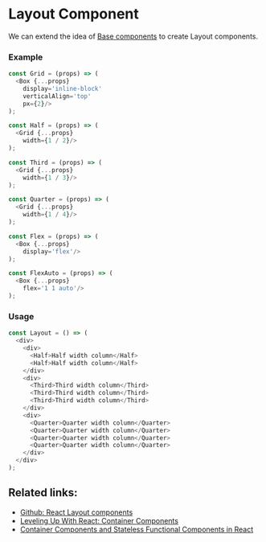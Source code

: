 # Layout Component

We can extend the idea of [Base components](05.base-component.md) to create Layout components.

### Example

```javascript
const Grid = (props) => (
  <Box {...props}
    display='inline-block'
    verticalAlign='top'
    px={2}/>
);

const Half = (props) => (
  <Grid {...props}
    width={1 / 2}/>
);

const Third = (props) => (
  <Grid {...props}
    width={1 / 3}/>
);

const Quarter = (props) => (
  <Grid {...props}
    width={1 / 4}/>
);

const Flex = (props) => (
  <Box {...props}
    display='flex'/>
);

const FlexAuto = (props) => (
  <Box {...props}
    flex='1 1 auto'/>
);
```

### Usage

```javascript
const Layout = () => (
  <div>
    <div>
      <Half>Half width column</Half>
      <Half>Half width column</Half>
    </div>
    <div>
      <Third>Third width column</Third>
      <Third>Third width column</Third>
      <Third>Third width column</Third>
    </div>
    <div>
      <Quarter>Quarter width column</Quarter>
      <Quarter>Quarter width column</Quarter>
      <Quarter>Quarter width column</Quarter>
      <Quarter>Quarter width column</Quarter>
    </div>
  </div>
);
```

## Related links:

* [Github: React Layout components](https://github.com/rofrischmann/react-layout-components)
* [Leveling Up With React: Container Components](https://css-tricks.com/learning-react-container-components/)
* [Container Components and Stateless Functional Components in React](https://github.com/christerjohansson/learn-react-now/tree/9aee946512de9f587e4fc9a243de0d7b5a879ac1/styling/Leveling%20Up%20With%20React:%20Container%20Components/README.md)


